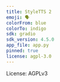 ```yaml
---
title: StyleTTS 2
emoji: 🗣️
colorFrom: blue
colorTo: indigo
sdk: gradio
sdk_version: 4.5.0
app_file: app.py
pinned: true
license: agpl-3.0
---
```


License: AGPLv3